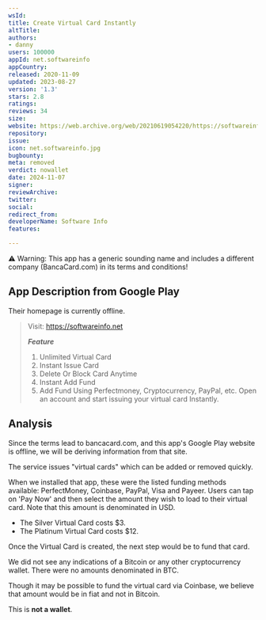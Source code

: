 ```yaml
---
wsId: 
title: Create Virtual Card Instantly
altTitle: 
authors:
- danny
users: 100000
appId: net.softwareinfo
appCountry: 
released: 2020-11-09
updated: 2023-08-27
version: '1.3'
stars: 2.8
ratings: 
reviews: 34
size: 
website: https://web.archive.org/web/20210619054220/https://softwareinfo.net/
repository: 
issue: 
icon: net.softwareinfo.jpg
bugbounty: 
meta: removed
verdict: nowallet
date: 2024-11-07
signer: 
reviewArchive: 
twitter: 
social: 
redirect_from: 
developerName: Software Info
features: 

---
```


<div class="alertBox"><div> ⚠️ Warning: This app has a generic sounding name and includes a different company (BancaCard.com) in its terms and conditions!</div> </div>

## App Description from Google Play

Their homepage is currently offline.

> Visit: https://softwareinfo.net
>
> ***Feature***
> 1. Unlimited Virtual Card
> 2. Instant Issue Card
> 3. Delete Or Block Card Anytime
> 4. Instant Add Fund
> 5. Add Fund Using Perfectmoney, Cryptocurrency, PayPal, etc.
> Open an account and start issuing your virtual card Instantly.

## Analysis 

Since the terms lead to bancacard.com, and this app's Google Play website is offline, we will be deriving information from that site. 

The service issues "virtual cards" which can be added or removed quickly. 

When we installed that app, these were the listed funding methods available: PerfectMoney, Coinbase, PayPal, Visa and Payeer. Users can tap on 'Pay Now' and then select the amount they wish to load to their virtual card. Note that this amount is denominated in USD. 

- The Silver Virtual Card costs $3.
- The Platinum Virtual Card costs $12. 

Once the Virtual Card is created, the next step would be to fund that card. 

We did not see any indications of a Bitcoin or any other cryptocurrency wallet. There were no amounts denominated in BTC. 

Though it may be possible to fund the virtual card via Coinbase, we believe that amount would be in fiat and not in Bitcoin. 

This is **not a wallet**.

